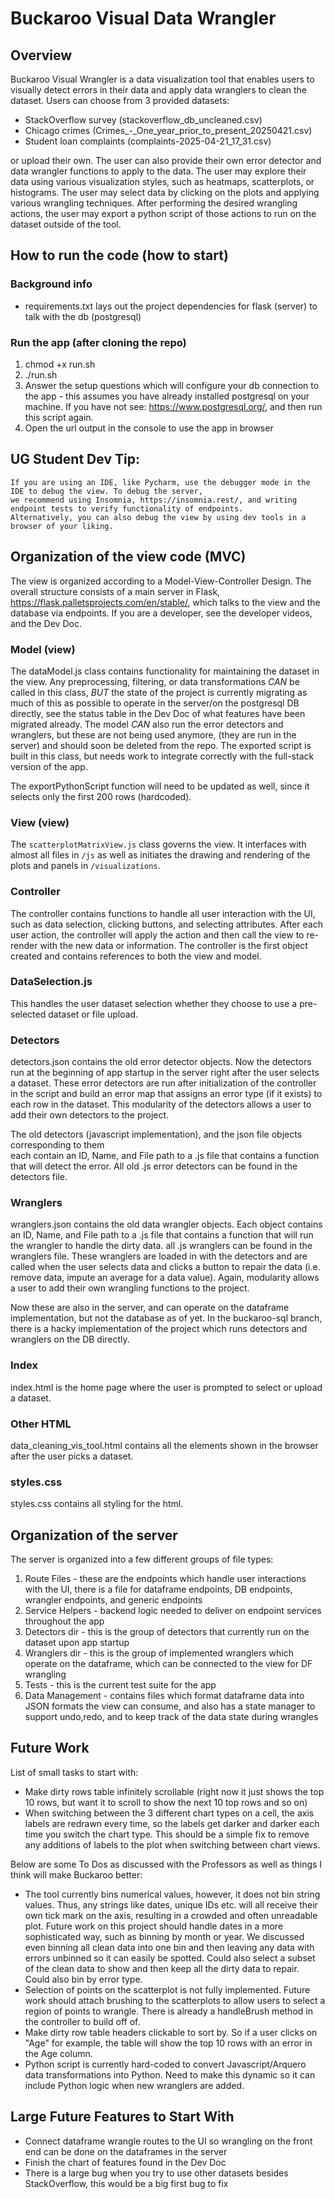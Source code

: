 # Buckaroo Visual Data Wrangler

## Overview
Buckaroo Visual Wrangler is a data visualization tool that enables users to visually detect errors in their data and apply data wranglers to clean the dataset. Users can choose from 3 provided datasets:
- StackOverflow survey (stackoverflow_db_uncleaned.csv)
- Chicago crimes (Crimes_-_One_year_prior_to_present_20250421.csv)
- Student loan complaints (complaints-2025-04-21_17_31.csv)

or upload their own. The user can also provide their own error detector and data wrangler functions to apply to the data. The user may explore their data using various visualization styles, such as heatmaps, scatterplots, or histograms. The user may select data by clicking on the plots and applying various wrangling techniques. After performing the desired wrangling actions, the user may export a python script of those actions to run on the dataset outside of the tool.

## How to run the code (how to start)

### Background info
- requirements.txt lays out the project dependencies for flask (server) to talk with the db (postgresql)

### Run the app (after cloning the repo)

1. chmod +x run.sh
2. ./run.sh
3. Answer the setup questions which will configure your db connection to the app - this assumes you have
    already installed postgresql on your machine. If you have not see: https://www.postgresql.org/, and then run this script again.
4. Open the url output in the console to use the app in browser 

## UG Student Dev Tip:
    If you are using an IDE, like Pycharm, use the debugger mode in the IDE to debug the view. To debug the server, 
    we recommend using Insomnia, https://insomnia.rest/, and writing endpoint tests to verify functionality of endpoints.
    Alternatively, you can also debug the view by using dev tools in a browser of your liking.

## Organization of the view code (MVC)
The view is organized according to a Model-View-Controller Design.
The overall structure consists of a main server in Flask, https://flask.palletsprojects.com/en/stable/,
which talks to the view and the database via endpoints. If you are a developer, see the developer videos, and the Dev Doc.

### Model (view)
The dataModel.js class contains functionality for maintaining the dataset in the view. Any preprocessing, filtering, or data transformations _CAN_ be called in this class, _BUT_ the state of the project is currently migrating as much
of this as possible to operate in the server/on the postgresql DB directly, see the status table in the Dev Doc of what features have been migrated already. The model _CAN_ also run the error detectors and wranglers, but these are not being used anymore, (they are run in the server) and should soon be deleted from the repo.
The exported script is built in this class, but needs work to integrate correctly with the full-stack version of the app.

The exportPythonScript function will need to be updated as well, since it selects only the first 200 rows (hardcoded).

### View (view)
The `scatterplotMatrixView.js` class governs the view. It interfaces with almost all files in `/js` 
as well as initiates the drawing and rendering of the plots and panels in `/visualizations`.

### Controller
The controller contains functions to handle all user interaction with the UI, such as data selection, clicking buttons, and selecting attributes. After each user action, the controller will apply the action and then call the view to re-render with the new data or information. The controller is the first object created and contains references to both the view and model.

### DataSelection.js
This handles the user dataset selection whether they choose to use a pre-selected dataset or file upload. 

### Detectors
detectors.json contains the old error detector objects. Now the detectors run at the beginning of app startup in the server
right after the user selects a dataset. These error detectors are run after initialization of the controller in the script and build an error map that assigns an error type (if it exists) to each row in the dataset. 
This modularity of the detectors allows a user to add their own detectors to the project.

The old detectors (javascript implementation), and the json file objects corresponding to them  
each contain an ID, Name, and File path to a .js file that contains a function that will detect the error. 
All old .js error detectors can be found in the detectors file. 


### Wranglers
wranglers.json contains the old data wrangler objects. 
Each object contains an ID, Name, and File path to a .js file that contains a function that will run the wrangler to handle the dirty data. all .js wranglers can be found in the wranglers file. 
These wranglers are loaded in with the detectors and are called when the user selects data and clicks a button to repair the data (i.e. remove data, impute an average for a data value). 
Again, modularity allows a user to add their own wrangling functions to the project.

Now these are also in the server, and can operate on the dataframe implementation, but not the database as of yet. In the 
buckaroo-sql branch, there is a hacky implementation of the project which runs detectors and wranglers on the DB directly.

### Index
index.html is the home page where the user is prompted to select or upload a dataset.

### Other HTML
data_cleaning_vis_tool.html contains all the elements shown in the browser after the user picks a dataset.

### styles.css
styles.css contains all styling for the html.

## Organization of the server
The server is organized into a few different groups of file types:
1. Route Files - these are the endpoints which handle user interactions with the UI, there is a file for dataframe endpoints, DB endpoints, wrangler endpoints, and generic endpoints
2. Service Helpers - backend logic needed to deliver on endpoint services throughout the app
3. Detectors dir - this is the group of detectors that currently run on the dataset upon app startup
4. Wranglers dir - this is the group of implemented wranglers which operate on the dataframe, which can be connected to the view for DF wrangling
5. Tests - this is the current test suite for the app
6. Data Management - contains files which format dataframe data into JSON formats the view can consume, and also has a state manager to support undo,redo, and to keep track of the data state during wrangles


## Future Work
List of small tasks to start with: 
- Make dirty rows table infinitely scrollable (right now it just shows the top 10 rows, but want it to scroll to show the next 10 top rows and so on)
- When switching between the 3 different chart types on a cell, the axis labels are redrawn every time, so the labels get darker and darker each time you switch the chart type. This should be a simple fix to remove any additions of labels to the plot when switching between chart views.

Below are some To Dos as discussed with the Professors as well as things I think will make Buckaroo better:
- The tool currently bins numerical values, however, it does not bin string values. Thus, any strings like dates, unique IDs etc. will all receive their own tick mark on the axis, resulting in a crowded and often unreadable plot. Future work on this project should handle dates in a more sophisticated way, such as binning by month or year. We discussed even binning all clean data into one bin and then leaving any data with errors unbinned so it can easily be spotted. Could also select a subset of the clean data to show and then keep all the dirty data to repair. Could also bin by error type. 
- Selection of points on the scatterplot is not fully implemented. Future work should attach brushing to the scatterplots to allow users to select a region of points to wrangle. There is already a handleBrush method in the controller to build off of.
- Make dirty row table headers clickable to sort by. So if a user clicks on "Age" for example, the table will show the top 10 rows with an error in the Age column.
- Python script is currently hard-coded to convert Javascript/Arquero data transformations into Python. Need to make this dynamic so it can include Python logic when new wranglers are added.

## Large Future Features to Start With
- Connect dataframe wrangle routes to the UI so wrangling on the front end can be done on the dataframes in the server
- Finish the chart of features found in the Dev Doc
- There is a large bug when you try to use other datasets besides StackOverflow, this would be a big first bug to fix
